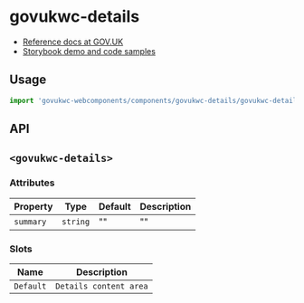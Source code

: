 # govukwc-details

- [Reference docs at GOV.UK](https://design-system.service.gov.uk/components/details/)
- [Storybook demo and code samples](http://tgreyuk.github.io/govuk-webcomponents/storybook/?path=/story/details/)

## Usage

```javascript
import 'govukwc-webcomponents/components/govukwc-details/govukwc-details';
```

## API

## `<govukwc-details>`

### Attributes

| Property  |  Type     | Default | Description |
|-----------|-----------|---------|-------------|
| `summary`|`string`|""|""| 

### Slots

| Name  |  Description     |
|-----------|-----------|
| `Default` | `Details content area` |

